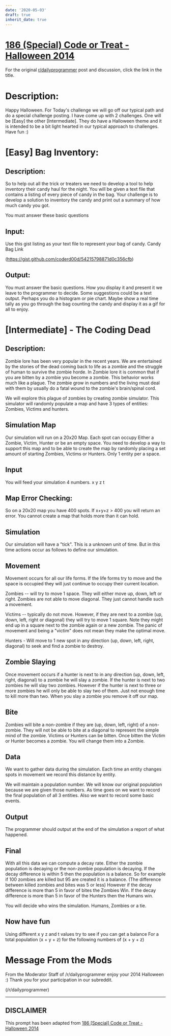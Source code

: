 ```yaml
---
date: '2020-05-03'
draft: true
inherit_date: true
---
```


# [186 (Special) Code or Treat - Halloween 2014](https://www.reddit.com/r/dailyprogrammer/comments/2kwfqr/10312014_challenge_186_special_code_or_treat/)

For the original [r/dailyprogrammer](https://www.reddit.com/r/dailyprogrammer/) post and discussion, click the link in the title.

# Description:
Happy Halloween. For Today's challenge we will go off our typical path and do a special challenge posting. I have come up with 2 challenges. One will be [Easy] the other [Intermediate]. They do have a Halloween theme and it is intended to be a bit light hearted in our typical approach to challenges. Have fun :)

# [Easy] Bag Inventory:
## Description:
So to help out all the trick or treaters we need to develop a tool to help inventory their candy haul for the night. You will be given a text file that contains a listing of every piece of candy in the bag. Your challenge is to develop a solution to inventory the candy and print out a summary of how much candy you got.

You must answer these basic questions

## Input:
Use this gist listing as your text file to represent your bag of candy.
Candy Bag Link

(https://gist.github.com/coderd00d/54215798871d0c356cfb)
## Output:
You must answer the basic questions. How you display it and present it we leave to the programmer to decide. Some suggestions could be a text output. Perhaps you do a histogram or pie chart. Maybe show a real time tally as you go through the bag counting the candy and display it as a gif for all to enjoy.

# [Intermediate] - The Coding Dead
## Description:
Zombie lore has been very popular in the recent years. We are entertained by the stories of the dead coming back to life as a zombie and the struggle of human to survive the zombie horde. In Zombie lore it is common that if you are bitten by a zombie you become a zombie. This behavior works much like a plague. The zombie grow in numbers and the living must deal with them by usually do a fatal wound to the zombie's brain/spinal cord. 

We will explore this plague of zombies by creating  zombie simulator. This simulator will randomly populate a map and have 3 types of entities: Zombies, Victims and hunters.

## Simulation Map
Our simulation will run on a 20x20 Map. Each spot can occupy Either a Zombie, Victim, Hunter or be an empty space. You need to develop a way to support this map and to be able to create the map by randomly placing a set amount of starting Zombies, Victims or Hunters. Only 1 entity per a space.

## Input
You will feed your simulation 4 numbers. x y z t

## Map Error Checking:
So on a 20x20 map you have 400 spots. If x+y+z > 400 you will return an error. You cannot create a map that holds more than it can hold.

## Simulation
Our simulation will have a "tick". This is a unknown unit of time. But in this time actions occur as follows to define our simulation.

## Movement
Movement occurs for all our life forms. If the life forms try to move and the space is occupied they will just continue to occupy their current location.

Zombies -- will try to move 1 space. They will either move up, down, left or right. Zombies are not able to move diagonal. They just cannot handle such a movement.

Victims -- typically do not move. However, if they are next to a zombie (up, down, left, right or diagonal) they will try to move 1 square. Note they might end up in a square next to the zombie again or a new zombie. The panic of movement and being a "victim" does not mean they make the optimal move.

Hunters - Will move to 1 new spot in any direction (up, down, left, right, diagonal) to seek and find a zombie to destroy.

## Zombie Slaying
Once movement occurs if a hunter is next to in any direction (up, down, left, right, diagonal) to a zombie he will slay a zombie. If the hunter is next to two zombies he will slay two zombies. However if the hunter is next to three or more zombies he will only be able to slay two of them. Just not enough time to kill more than two. When you slay a zombie you remove it off our map.

## Bite
Zombies will bite a non-zombie if they are (up, down, left, right) of a non-zombie. They will not be able to bite at a diagonal to represent the simple mind of the zombie. Victims or Hunters can be bitten. Once bitten the Victim or Hunter becomes a zombie. You will change them into a Zombie. 

## Data
We want to gather data during the simulation. Each time an entity changes spots in movement we record this distance by entity.

We will maintain a population number. We will know our original population because we are given those numbers.
As time goes on we want to record the final population of all 3 entities. Also we want to record some basic events.

## Output
The programmer should output at the end of the simulation a report of what happened.

## Final
With all this data we can compute a decay rate. Either the zombie population is decaying or the non-zombie population is decaying. If the decay difference is within 5 then the population is a balance. So for example if 100 zombies are killed but 95 are created it is a balance. (The difference between killed zombies and bites was 5 or less) However if the decay difference is more than 5 in favor of bites the Zombies Win. If the decay difference is more than 5 in favor of the Hunters then the Humans win. 

You will decide who wins the simulation. Humans, Zombies or a tie.

## Now have fun
Using different x y z and t values try to see if you can get a balance For a total population (x + y + z) for the following numbers of (x + y + z)

# Message From the Mods
From the Moderator Staff of /r/dailyprogrammer enjoy your 2014 Halloween :) Thank you for your participation in our subreddit.

(/r/dailyprogrammer)

----
## **DISCLAIMER**
This prompt has been adapted from [186 [Special] Code or Treat - Halloween 2014](https://www.reddit.com/r/dailyprogrammer/comments/2kwfqr/10312014_challenge_186_special_code_or_treat/
)
